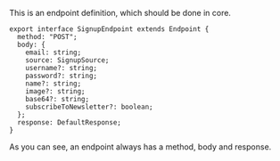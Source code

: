 This is an endpoint definition, which should be done in core.

```tsx
export interface SignupEndpoint extends Endpoint {
  method: "POST";
  body: {
    email: string;
    source: SignupSource;
    username?: string;
    password?: string;
    name?: string;
    image?: string;
    base64?: string;
    subscribeToNewsletter?: boolean;
  };
  response: DefaultResponse;
}
```

As you can see, an endpoint always has a method, body and response.
